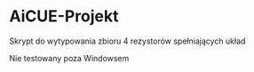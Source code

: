 # AiCUE-Projekt
Skrypt do wytypowania zbioru 4 rezystorów spełniających układ

Nie testowany poza Windowsem
